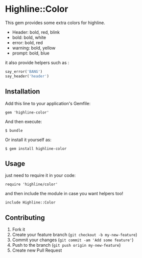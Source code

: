 # Highline::Color

This gem provides some extra colors for highline.

- Header: bold, red, blink
- bold: bold, white
- error: bold, red
- warning: bold, yellow
- prompt: bold, blue

it also provide helpers such as : 

```ruby
say_error('BANG')
say_header('header')
```

## Installation

Add this line to your application's Gemfile:

    gem 'highline-color'

And then execute:

    $ bundle

Or install it yourself as:

    $ gem install highline-color

## Usage

just need to require it in your code:

```
require 'highline/color'
```

and then include the module  in case you want helpers too!

```
include Highline::Color
```

## Contributing

1. Fork it
2. Create your feature branch (`git checkout -b my-new-feature`)
3. Commit your changes (`git commit -am 'Add some feature'`)
4. Push to the branch (`git push origin my-new-feature`)
5. Create new Pull Request

